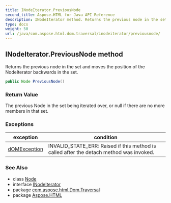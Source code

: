 ```yaml
---
title: INodeIterator.PreviousNode
second_title: Aspose.HTML for Java API Reference
description: INodeIterator method. Returns the previous node in the set and moves the position of the NodeIterator backwards in the set
type: docs
weight: 50
url: /java/com.aspose.html.dom.traversal/inodeiterator/previousnode/
---
```

## INodeIterator.PreviousNode method

Returns the previous node in the set and moves the position of the NodeIterator backwards in the set.

```java
public Node PreviousNode()
```

### Return Value

The previous Node in the set being iterated over, or null if there are no more members in that set.

### Exceptions

| exception | condition |
| --- | --- |
| [dOMException](../../../com.aspose.html.dom/domexception/) | INVALID_STATE_ERR: Raised if this method is called after the detach method was invoked. |

### See Also

* class [Node](../../../com.aspose.html.dom/node/)
* interface [INodeIterator](../)
* package [com.aspose.html.Dom.Traversal](../../inodeiterator/)
* package [Aspose.HTML](../../../)
